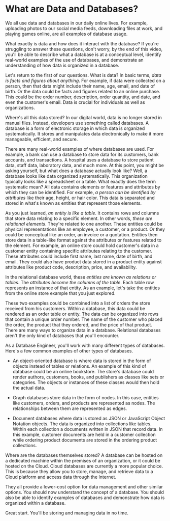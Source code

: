 # What are Data and Databases?

We all use data and databases in our daily online lives. For example, uploading photos to our social media feeds, downloading files at work, and playing games online, are all examples of database usage. 

What exactly is data and how does it interact with the database? If you're struggling to answer these questions, don't worry, by the end of this video, you'll be able to describe what a database is at a conceptual level, identify real-world examples of the use of databases, and demonstrate an understanding of how data is organized in a database. 

Let's return to the first of our questions. What is data? In basic terms, _data is facts and figures about anything_. For example, if data were collected on a person, then that data might include their name, age, email, and date of birth. Or the data could be facts and figures related to an online purchase. This could be the order number, description, order quantity, and date, and even the customer's email. Data is crucial for individuals as well as organizations. 

Where's all this data stored? In our digital world, data is no longer stored in manual files. Instead, developers use something called databases. A database is a form of electronic storage in which data is organized systematically. It stores and manipulates data electronically to make it more manageable, efficient, and secure. 

There are many real-world examples of where databases are used. For example, a bank can use a database to store data for its customers, bank accounts, and transactions. A hospital uses a database to store patient data, staff data, laboratory data, and much more. At this point, you might be asking yourself, but what does a database actually look like? Well, a database looks like data organized systematically. This organization typically looks like a spreadsheet or a table. What exactly does the term systematic mean? All data contains elements or features and attributes by which they can be identified. For example, _a person can be dentified by attributes_ like their age, height, or hair color. This data is separated and stored in what's known as entities that represent those elements. 

As you just learned, _an entity is like a table_. It contains rows and columns that store data relating to a specific element. In other words, _these are relational elements_. They're related to one another. These entities could be physical representations like an employee, a customer, or a product. Or they could be conceptual like an order, an invoice or a quotation. Entities then store data in a table-like format against the attributes or features related to the element. For example, an online store could hold customer's data in a customer entity containing specific attributes relating to the customer. These attributes could include first name, last name, date of birth, and email. They could also have product data stored in a product entity against attributes like product code, description, price, and availability. 

In the relational database world, these _entities are known as relations or tables_. The _attributes become the columns of the table_. Each table row represents an instance of that entity. As an example, let's take the entities from the online store example that you just explored. 

These two examples could be combined into a list of orders the store received from his customers. Within a database, this data could be rendered as an order table or entity. The data can be organized into rows that contain a unique order number. The name of the customer who placed the order, the product that they ordered, and the price of that product. There are many ways to organize data in a database. Relational databases aren't the only kind of databases that you'll encounter. 

As a Database Engineer, you'll work with many different types of databases. Here's a few common examples of other types of databases. 

* An object-oriented database is where data is stored in the form of objects instead of tables or relations. An example of this kind of database could be an online bookstore. The store's database could render authors, customers, books, and publishers as classes like sets or categories. The objects or instances of these classes would then hold the actual data. 

* Graph databases store data in the form of nodes. In this case, entities like customers, orders, and products are represented as nodes. The relationships between them are represented as edges. 

* Document databases where data is stored as JSON or JavaScript Object Notation objects. The data is organized into collections like tables. Within each collection a documents written in JSON that record data. In this example, customer documents are held in a customer collection while ordering product documents are stored in the ordering product collections. 

Where are the databases themselves stored? A database can be hosted on a dedicated machine within the premises of an organization, or it could be hosted on the Cloud. Cloud databases are currently a more popular choice. This is because they allow you to store, manage, and retrieve data to a Cloud platform and access data through the Internet. 

They all provide a lower-cost option for data management and other similar options. You should now understand the concept of a database. You should also be able to identify examples of databases and demonstrate how data is organized within a database. 

Great start. You'll be storing and managing data in no time.